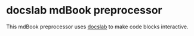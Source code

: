 docslab mdBook preprocessor
===========================

This mdBook preprocessor uses [docslab](https://github.com/rerobots/docslab)
to make code blocks interactive.
